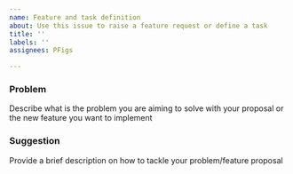 ```yaml
---
name: Feature and task definition
about: Use this issue to raise a feature request or define a task
title: ''
labels: ''
assignees: PFigs

---
```


### Problem
Describe what is the problem you are aiming to solve with your proposal or the new feature you want to implement

### Suggestion
Provide a brief description on how to tackle your problem/feature proposal
